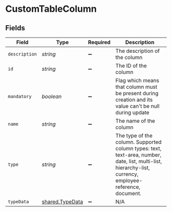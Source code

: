 # CustomTableColumn


## Fields

| Field                                                                                                                                                    | Type                                                                                                                                                     | Required                                                                                                                                                 | Description                                                                                                                                              |
| -------------------------------------------------------------------------------------------------------------------------------------------------------- | -------------------------------------------------------------------------------------------------------------------------------------------------------- | -------------------------------------------------------------------------------------------------------------------------------------------------------- | -------------------------------------------------------------------------------------------------------------------------------------------------------- |
| `description`                                                                                                                                            | *string*                                                                                                                                                 | :heavy_minus_sign:                                                                                                                                       | The description of the column                                                                                                                            |
| `id`                                                                                                                                                     | *string*                                                                                                                                                 | :heavy_minus_sign:                                                                                                                                       | The ID of the column                                                                                                                                     |
| `mandatory`                                                                                                                                              | *boolean*                                                                                                                                                | :heavy_minus_sign:                                                                                                                                       | Flag which means that column must be present during creation and its value can't be null during update                                                   |
| `name`                                                                                                                                                   | *string*                                                                                                                                                 | :heavy_minus_sign:                                                                                                                                       | The name of the column                                                                                                                                   |
| `type`                                                                                                                                                   | *string*                                                                                                                                                 | :heavy_minus_sign:                                                                                                                                       | The type of the column. Supported column types: text, text-area, number, date, list, multi-list, hierarchy-list, currency, employee-reference, document. |
| `typeData`                                                                                                                                               | [shared.TypeData](../../../sdk/models/shared/typedata.md)                                                                                                | :heavy_minus_sign:                                                                                                                                       | N/A                                                                                                                                                      |